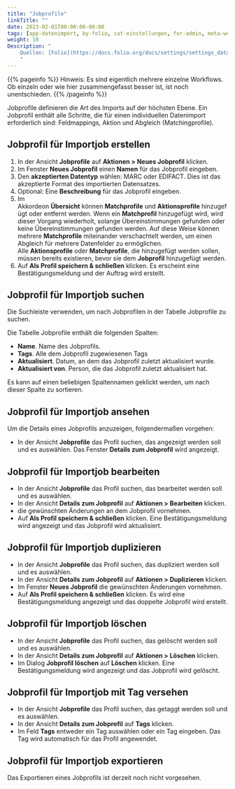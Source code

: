 ```yaml
---
title: "Jobprofile"
linkTitle: ""
date: 2023-02-01T00:00:00-00:00
tags: [app-datenimport, by-folio, cat-einstellungen, for-admin, meta-workflow_sammlung]
weight: 10
Description: "
    Quellen: [Folio](https://docs.folio.org/docs/settings/settings_data_import/settings_data_import/#settings--data-import--job-profiles) & [GBV](https://info.gbv.de/display/FOLIOGBVEXTERN/Einstellungen+(Datenimport):+Jobprofile)
    "
---
```


{{% pageinfo %}}
Hinweis: Es sind eigentlich mehrere einzelne Workflows. Ob einzeln oder wie hier zusammengefasst besser ist, ist noch unentschieden.
{{% /pageinfo %}}

Jobprofile definieren die Art des Imports auf der höchsten Ebene. Ein Jobprofil enthält alle Schritte, die für einen individuellen Datenimport erforderlich sind: Feldmappings, Aktion und Abgleich (Matchingprofile).

## Jobprofil für Importjob erstellen

1.  In der Ansicht **Jobprofile** auf **Aktionen > Neues Jobprofil** klicken.
2.  Im Fenster **Neues Jobprofil** einen **Namen** für das Jobprofil eingeben.
3.  Den **akzeptierten Datentyp** wählen: MARC oder EDIFACT. Dies ist das akzeptierte Format des importierten Datensatzes.
4.  Optional: Eine **Beschreibung** für das Jobprofil eingeben.
5.  Im Akkordeon **Übersicht** können **Matchprofile** und **Aktionsprofile** hinzugefügt oder entfernt werden. Wenn ein **Matchprofil** hinzugefügt wird, wird dieser Vorgang wiederholt, solange Übereinstimmungen gefunden oder keine Übereinstimmungen gefunden werden. Auf diese Weise können mehrere **Matchprofile** miteinander verschachtelt werden, um einen Abgleich für mehrere Datenfelder zu ermöglichen. Alle **Aktionsprofile** oder **Matchprofile**, die hinzugefügt werden sollen, müssen bereits existieren, bevor sie dem **Jobprofil** hinzugefügt werden.
6.  Auf **Als Profil speichern & schließen** klicken. Es erscheint eine Bestätigungsmeldung und der Auftrag wird erstellt.

## Jobprofil für Importjob suchen

Die Suchleiste verwenden, um nach Jobprofilen in der Tabelle Jobprofile zu suchen.

Die Tabelle Jobprofile enthält die folgenden Spalten:

-   **Name**. Name des Jobprofils.
-   **Tags**. Alle dem Jobprofil zugewiesenen Tags
-   **Aktualisiert**. Datum, an dem das Jobprofil zuletzt aktualisiert wurde.
-   **Aktualisiert von**. Person, die das Jobprofil zuletzt aktualisiert hat.

Es kann auf einen beliebigen Spaltennamen geklickt werden, um nach dieser Spalte zu sortieren.

## Jobprofil für Importjob ansehen

Um die Details eines Jobprofils anzuzeigen, folgendermaßen vorgehen:

-   In der Ansicht **Jobprofile** das Profil suchen, das angezeigt werden soll und es auswählen. Das Fenster **Details zum Jobprofil** wird angezeigt.

## Jobprofil für Importjob bearbeiten

-   In der Ansicht **Jobprofile** das Profil suchen, das bearbeitet werden soll und es auswählen.
-   In der Ansicht **Details zum Jobprofil** auf **Aktionen > Bearbeiten** klicken.
-   die gewünschten Änderungen an dem Jobprofil vornehmen.
-   Auf **Als Profil speichern & schließen** klicken. Eine Bestätigungsmeldung wird angezeigt und das Jobprofil wird aktualisiert.

## Jobprofil für Importjob duplizieren

-   In der Ansicht **Jobprofile** das Profil suchen, das dupliziert werden soll und es auswählen.
-   In der Ansicht **Details zum Jobprofil** auf **Aktionen > Duplizieren** klicken.
-   Im Fenster **Neues Jobprofil** die gewünschten Änderungen vornehmen.
-   Auf **Als Profil speichern & schließen** klicken. Es wird eine Bestätigungsmeldung angezeigt und das doppelte Jobprofil wird erstellt.

## Jobprofil für Importjob löschen

-   In der Ansicht **Jobprofile** das Profil suchen, das gelöscht werden soll und es auswählen.
-   In der Ansicht **Details zum Jobprofil** auf **Aktionen > Löschen** klicken.
-   Im Dialog **Jobprofil löschen** auf **Löschen** klicken. Eine Bestätigungsmeldung wird angezeigt und das Jobprofil wird gelöscht.

## Jobprofil für Importjob mit Tag versehen

-   In der Ansicht **Jobprofile** das Profil suchen, das getaggt werden soll und es auswählen.
-   In der Ansicht **Details zum Jobprofil** auf **Tags** klicken.
-   Im Feld **Tags** entweder ein Tag auswählen oder ein Tag eingeben. Das Tag wird automatisch für das Profil angewendet.

## Jobprofil für Importjob exportieren

Das Exportieren eines Jobprofils ist derzeit noch nicht vorgesehen.

